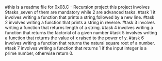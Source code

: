 #this is a readme file for 0x08.C - Recursion project
this project involves 9tasks ,seven of them are mandatory while 2 are advanced tasks.
#task 1
it involves writing a function that prints a string,followed by a new line.
#task 2
involves writing a function that prints a string in reverse.
#task 3
involves writing a function that returns length of a string.
#task 4
involves writing a function that returns the factorial of a given number
#task 5
involves writing a function that returns the value of x raised to the power of y.
#task 6
involves writing a function that returns the natural square root of a number.
#task 7
involves writing a function that returns 1 if the input integer is a prime number, otherwise return 0.
